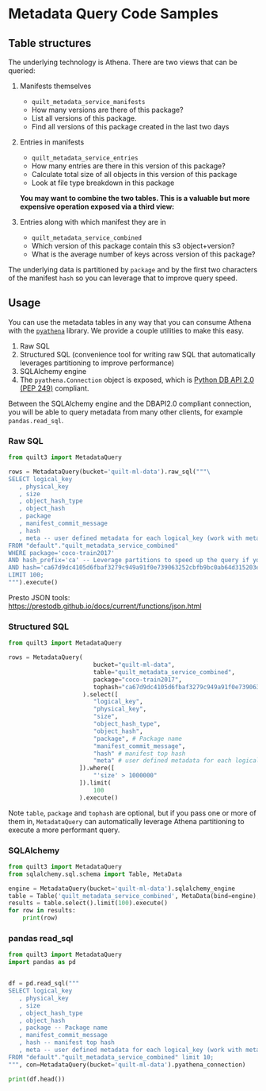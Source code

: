 # Metadata Query Code Samples


## Table structures

The underlying technology is Athena. There are two views that can be queried:

1. Manifests themselves
    - `quilt_metadata_service_manifests`
    - How many versions are there of this package?
    - List all versions of this package.
    - Find all versions of this package created in the last two days
2. Entries in manifests  
    - `quilt_metadata_service_entries`
    - How many entries are there in this version of this package?
    - Calculate total size of all objects in this version of this package
    - Look at file type breakdown in this package

   __You may want to combine the two tables. This is a valuable but more expensive operation exposed via a third view:__

3. Entries along with which manifest they are in
    - `quilt_metadata_service_combined`
    - Which version of this package contain this s3 object+version?
    - What is the average number of keys across version of this package?
    
The underlying data is partitioned by `package` and by the first two characters of the manifest `hash` so you can leverage that to improve query speed.
    
## Usage

You can use the metadata tables in any way that you can consume Athena with the [`pyathena`](https://github.com/laughingman7743/PyAthena) library. We provide a couple utilities to make this easy.

1. Raw SQL
2. Structured SQL (convenience tool for writing raw SQL that automatically leverages partitioning to improve performance)
3. SQLAlchemy engine
4. The `pyathena.Connection` object is exposed, which is [Python DB API 2.0 (PEP 249)](https://www.python.org/dev/peps/pep-0249) compliant.

Between the SQLAlchemy engine and the DBAPI2.0 compliant connection, you will be able to query metadata from many other clients, for example `pandas.read_sql`.

### Raw SQL

```python
from quilt3 import MetadataQuery

rows = MetadataQuery(bucket='quilt-ml-data').raw_sql("""\
SELECT logical_key
   , physical_key
   , size
   , object_hash_type
   , object_hash
   , package
   , manifest_commit_message
   , hash
   , meta -- user defined metadata for each logical_key (work with meta using Presto JSON tools)
FROM "default"."quilt_metadata_service_combined" 
WHERE package='coco-train2017'
AND hash_prefix='ca' -- Leverage partitions to speed up the query if you want to query a specific manifest hash
AND hash='ca67d9dc4105d6fbaf3279c949a91f0e739063252cbfb9bc0ab64d315203e3a3'
LIMIT 100;
""").execute()
```

Presto JSON tools: https://prestodb.github.io/docs/current/functions/json.html

### Structured SQL

```python
from quilt3 import MetadataQuery

rows = MetadataQuery(
                        bucket="quilt-ml-data",
                        table="quilt_metadata_service_combined",
                        package="coco-train2017", 
                        tophash="ca67d9dc4105d6fbaf3279c949a91f0e739063252cbfb9bc0ab64d315203e3a3"
                     ).select([
                        "logical_key",
                        "physical_key",
                        "size",
                        "object_hash_type",
                        "object_hash",
                        "package", # Package name
                        "manifest_commit_message", 
                        "hash" # manifest top hash
                        "meta" # user defined metadata for each logical_key (work with meta using Presto JSON tools)
                    ]).where([
                        "'size' > 1000000"
                    ]).limit(
                        100
                    ).execute()
```
Note `table`, `package` and `tophash` are optional, but if you pass one or more of them in, `MetadataQuery` can automatically leverage Athena partitioning to execute a more performant query.

### SQLAlchemy


```python
from quilt3 import MetadataQuery
from sqlalchemy.sql.schema import Table, MetaData

engine = MetadataQuery(bucket='quilt-ml-data').sqlalchemy_engine
table = Table('quilt_metadata_service_combined', MetaData(bind=engine), autoload=True)
results = table.select().limit(100).execute()
for row in results:
    print(row)
```

### pandas read_sql

```python
from quilt3 import MetadataQuery
import pandas as pd


df = pd.read_sql("""
SELECT logical_key
   , physical_key
   , size
   , object_hash_type
   , object_hash
   , package -- Package name
   , manifest_commit_message
   , hash -- manifest top hash
   , meta -- user defined metadata for each logical_key (work with meta using Presto JSON tools)
FROM "default"."quilt_metadata_service_combined" limit 10;
""", con=MetadataQuery(bucket='quilt-ml-data').pyathena_connection)

print(df.head())
```